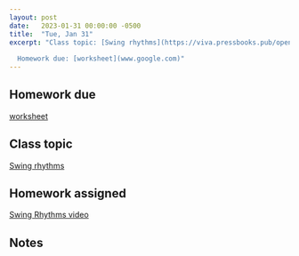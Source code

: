 ```yaml
---
layout: post
date:   2023-01-31 00:00:00 -0500
title:  "Tue, Jan 31"
excerpt: "Class topic: [Swing rhythms](https://viva.pressbooks.pub/openmusictheory/chapter/chord-symbols/)
  
  Homework due: [worksheet](www.google.com)"
---
```


## Homework due

[worksheet](www.google.com)

## Class topic

[Swing rhythms](https://viva.pressbooks.pub/openmusictheory/chapter/chord-symbols/)

## Homework assigned

[Swing Rhythms video](https://viva.pressbooks.pub/openmusictheory/chapter/swing-rhythms/#assignments)

## Notes

